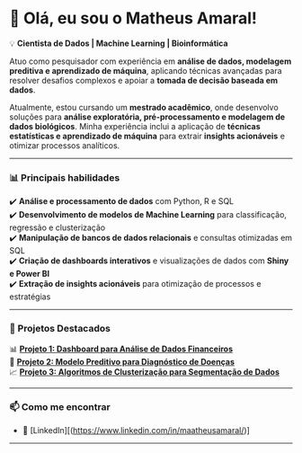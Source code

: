 # 👋 Olá, eu sou o Matheus Amaral!  

💡 **Cientista de Dados | Machine Learning | Bioinformática**  

Atuo como pesquisador com experiência em **análise de dados, modelagem preditiva e aprendizado de máquina**, aplicando técnicas avançadas para resolver desafios complexos e apoiar a **tomada de decisão baseada em dados**.  

Atualmente, estou cursando um **mestrado acadêmico**, onde desenvolvo soluções para **análise exploratória, pré-processamento e modelagem de dados biológicos**. Minha experiência inclui a aplicação de **técnicas estatísticas e aprendizado de máquina** para extrair **insights acionáveis** e otimizar processos analíticos.  

---

### 📊 Principais habilidades  
✔️ **Análise e processamento de dados** com Python, R e SQL  
✔️ **Desenvolvimento de modelos de Machine Learning** para classificação, regressão e clusterização  
✔️ **Manipulação de bancos de dados relacionais** e consultas otimizadas em SQL  
✔️ **Criação de dashboards interativos** e visualizações de dados com **Shiny e Power BI**  
✔️ **Extração de insights acionáveis** para otimização de processos e estratégias  

---

### 📂 Projetos Destacados  
📊 **[Projeto 1: Dashboard para Análise de Dados Financeiros](#)**  
🤖 **[Projeto 2: Modelo Preditivo para Diagnóstico de Doenças](#)**  
📈 **[Projeto 3: Algoritmos de Clusterização para Segmentação de Dados](#)**  

---

### 📫 Como me encontrar  
- 💼 [LinkedIn][(https://www.linkedin.com/in/maatheusamaral/)]  

---
